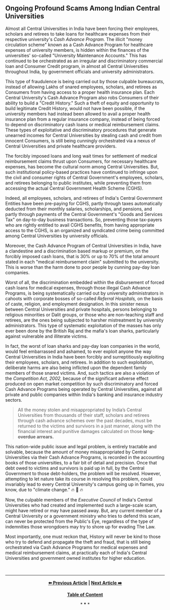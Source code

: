 ## Ongoing Profound Scams Among Indian Central Universities

Almost all Central Universities in India have been forcing their employees, scholars and retirees to take loans for healthcare expenses from their respective university's *Cash Advance Program.* The illicit "money circulation scheme" known as a Cash Advance Program for healthcare expenses of university members, is hidden within the finances of the universities' so-called "University Maintenance Accounts." This has continued to be orchestrated as an irregular and discriminatory commercial loan and Consumer Credit program, in almost all Central Universities throughout India, by government officials and university administrators. 

This type of fraudulence is being carried out by those culpable bureaucrats, instead of allowing Lakhs of snared employees, scholars, and retirees as Consumers from having access to a proper health insurance plan. Each Central University's Cash Advance Program also robs Consumers of their ability to build a "Credit History." Such a theft of equity and opportunity to build legitimate Credit History, would not have been possible, if the university members had instead been allowed to avail a proper health insurance plan from a regular insurance company, instead of being forced to depend on discriminatory cash loans or medical reimbursement claims. These types of exploitative and discriminatory procedures that generate unearned incomes for Central Universities by stealing cash and credit from innocent Consumers, is still being cunningly orchestrated via a nexus of Central Universities and private healthcare providers.   

The forcibly imposed loans and long wait times for settlement of medical reimbursement claims thrust upon Consumers, for necessary healthcare expenses, has become the cultural norm among Central Universities. But, such institutional policy-based practices have continued to infringe upon the civil and consumer rights of Central Government's employees, scholars, and retirees belonging to public institutes, while preventing them from accessing the actual Central Government Health Scheme (CGHS).  
 
Indeed, all employees, scholars, and retirees of India's Central Government Entities have been pre-paying for CGHS, partly through taxes automatically deducted from their monthly salaries, scholarships, and pensions, and partly through payments of the Central Government's "Goods and Services Tax" on day-to-day business transactions. So, preventing those tax-payers who are rightly entitled to avail CGHS benefits, from having appropriate access to the CGHS, is an organized and syndicated crime being committed among Central Universities by university officials.   

Moreover, the Cash Advance Program of Central Universities in India, have a clandestine and a discrimination based markup or premium, on the forcibly imposed cash loans, that is 30% or up to 70% of the total amount stated in each "medical reimbursement claim" submitted to the university. This is worse than the harm done to poor people by cunning pay-day loan companies. 

Worst of all, the discrimination embedded within the disbursement of forced cash loans for medical expenses, through those illegal Cash Advance Programs, is being systematically carried out by university administrators in cahoots with corporate bosses of so-called *Referral Hospitals,* on the basis of caste, religion, and employment designation. In this sinister nexus between Central Universities and private hospitals, persons belonging to religious minorities or Dalit groups, or those who are non-teaching staff and retirees, are the ones being subjected to harsher mistreatment by university administrators. This type of systematic exploitation of the masses has only ever been done by the British Raj and the mafia's loan sharks, particularly against vulnerable and illiterate victims. 

In fact, the worst of loan sharks and pay-day loan companies in the world, would feel embarrassed and ashamed, to ever exploit anyone the way Central Universities in India have been forcibly and surreptitiously exploiting their employees, scholars, and retirees. In addition to such exploitation, deliberate harms are also being inflicted upon the dependent family members of those snared victims. And, such tactics are also a violation of the *Competition Act, 2002,* because of the significant adverse effect produced on open market competition by such discriminatory and forced Cash Advance Programs being operated by Central Universities, against all private and public companies within India's banking and insurance industry sectors. 

>All the money stolen and misappropriated by India’s Central Universities from thousands of their staff, scholars and retirees through cash advance schemes over the past decades, must be returned to the victims and survivors in a just manner, along with the financial interest and punitive damages calculated on those **long-overdue arrears.** 

This nation-wide public issue and legal problem, is entirely tractable and solvable, because the amount of money misappropriated by Central Universities via their Cash Advance Programs, is recorded in the accounting books of those universities, to a fair bit of detail and precision. Once that debt owed to victims and survivors is paid up in full, by the Central Government to those debt-holders, the problem will be resolved. However, attempting to let nature take its course in resolving this problem, could invariably lead to every Central University's campus going up in flames, you know, due to "climate change." :fire: :school: :fire: 

Now, the culpable members of the *Executive Council* of India's Central Universities who had created and implemented such a large-scale scam, might have retired or may have passed away. But, any current member of a Central University or a government ministry who tries to defend this scam, can never be protected from the Public's Eye, regardless of the type of indemnities those wrongdoers may try to shore up for evading The Law.  

Most importantly, one must reckon that, History will never be kind to those who try to defend and propagate the theft and fraud, that is still being orchestrated via Cash Advance Programs for medical expenses and medical reimbursement claims, at practically each of India's Central Universities and government owned institutes for higher education.  

<br>

---

<div align="center">
  
  **[:arrow_left: Previous Article][Prev] | [Next Article :arrow_right:][Next]** 
  
  **[Table of Content][TOC]**

  [Prev]: https://github.com/just-noticeable/damroo/blob/main/fraud-within-reimbursement-schemes-being-operated-by-indian-central-universities.md
  [TOC]: https://github.com/just-noticeable/damroo?tab=readme-ov-file#damroo
  [Next]: https://github.com/just-noticeable/damroo/blob/main/hindi-translation-of-article-about-scams-among-indian-central-universities.md

  
  <p>* <b>*</b> *</p> 
  
</div>